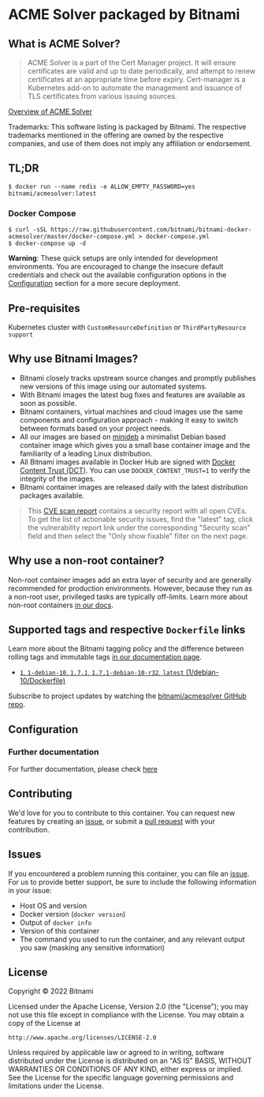 # ACME Solver packaged by Bitnami

## What is ACME Solver?

> ACME Solver is a part of the Cert Manager project. It will ensure certificates are valid and up to date periodically, and attempt to renew certificates at an appropriate time before expiry.
> Cert-manager is a Kubernetes add-on to automate the management and issuance of TLS certificates from various issuing sources.

[Overview of ACME Solver](https://github.com/jetstack/cert-manager)

Trademarks: This software listing is packaged by Bitnami. The respective trademarks mentioned in the offering are owned by the respective companies, and use of them does not imply any affiliation or endorsement.

## TL;DR

```console
$ docker run --name redis -e ALLOW_EMPTY_PASSWORD=yes bitnami/acmesolver:latest
```

### Docker Compose

```console
$ curl -sSL https://raw.githubusercontent.com/bitnami/bitnami-docker-acmesolver/master/docker-compose.yml > docker-compose.yml
$ docker-compose up -d
```

**Warning**: These quick setups are only intended for development environments. You are encouraged to change the insecure default credentials and check out the available configuration options in the [Configuration](#configuration) section for a more secure deployment.

## Pre-requisites

Kubernetes cluster with `CustomResourceDefinition` or `ThirdPartyResource support`

## Why use Bitnami Images?

* Bitnami closely tracks upstream source changes and promptly publishes new versions of this image using our automated systems.
* With Bitnami images the latest bug fixes and features are available as soon as possible.
* Bitnami containers, virtual machines and cloud images use the same components and configuration approach - making it easy to switch between formats based on your project needs.
* All our images are based on [minideb](https://github.com/bitnami/minideb) a minimalist Debian based container image which gives you a small base container image and the familiarity of a leading Linux distribution.
* All Bitnami images available in Docker Hub are signed with [Docker Content Trust (DCT)](https://docs.docker.com/engine/security/trust/content_trust/). You can use `DOCKER_CONTENT_TRUST=1` to verify the integrity of the images.
* Bitnami container images are released daily with the latest distribution packages available.

> This [CVE scan report](https://quay.io/repository/bitnami/acmesolver?tab=tags) contains a security report with all open CVEs. To get the list of actionable security issues, find the "latest" tag, click the vulnerability report link under the corresponding "Security scan" field and then select the "Only show fixable" filter on the next page.

## Why use a non-root container?

Non-root container images add an extra layer of security and are generally recommended for production environments. However, because they run as a non-root user, privileged tasks are typically off-limits. Learn more about non-root containers [in our docs](https://docs.bitnami.com/tutorials/work-with-non-root-containers/).

## Supported tags and respective `Dockerfile` links

Learn more about the Bitnami tagging policy and the difference between rolling tags and immutable tags [in our documentation page](https://docs.bitnami.com/tutorials/understand-rolling-tags-containers/).


* [`1`, `1-debian-10`, `1.7.1`, `1.7.1-debian-10-r32`, `latest` (1/debian-10/Dockerfile)](https://github.com/bitnami/bitnami-docker-acmesolver/blob/1.7.1-debian-10-r32/1/debian-10/Dockerfile)

Subscribe to project updates by watching the [bitnami/acmesolver GitHub repo](https://github.com/bitnami/bitnami-docker-acmesolver).

## Configuration

### Further documentation

For further documentation, please check [here](https://github.com/jetstack/cert-manager/blob/master/docs)

## Contributing

We'd love for you to contribute to this container. You can request new features by creating an [issue](https://github.com/bitnami/bitnami-docker-acmesolver/issues), or submit a [pull request](https://github.com/bitnami/bitnami-docker-acmesolver/pulls) with your contribution.

## Issues

If you encountered a problem running this container, you can file an [issue](https://github.com/bitnami/bitnami-docker-acmesolver/issues/new). For us to provide better support, be sure to include the following information in your issue:

- Host OS and version
- Docker version (`docker version`)
- Output of `docker info`
- Version of this container
- The command you used to run the container, and any relevant output you saw (masking any sensitive information)

## License

Copyright &copy; 2022 Bitnami

Licensed under the Apache License, Version 2.0 (the "License");
you may not use this file except in compliance with the License.
You may obtain a copy of the License at

    http://www.apache.org/licenses/LICENSE-2.0

Unless required by applicable law or agreed to in writing, software
distributed under the License is distributed on an "AS IS" BASIS,
WITHOUT WARRANTIES OR CONDITIONS OF ANY KIND, either express or implied.
See the License for the specific language governing permissions and
limitations under the License.
